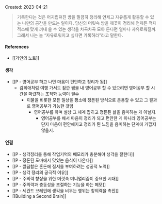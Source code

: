 
Created: 2023-04-21

>기록한다는 것은 어지럽혀진 방을 멀끔히 정리해 언제고 자유롭게 활동할 수 있는 나만의 공간을 만드는 일이다. 당신의 머릿속 방을 깨끗이 정리해 언제든 적재적소에 맞게 꺼내 쓸 수 있는 생각을 차곡차곡 모아 둔다면 얼마나 자유로워질까. 그래서 나는 늘 “자유로워지고 싶다면 기록하라”라고 말한다.

#### References
- [[거인의 노트]]

#### 생각
- [[P - 영어공부 하고 나면 마음이 편안하고 정리가 됨]]
    - 김희애처럼 여행 가서도 잠깐 짬을 내 영어공부 할 수 있으려면 영어공부 할 시간을 마련하는 조직화 능력이 필수
        - 이불을 비롯한 모든 일상을 평소에 정돈된 방식으로 운용할 수 있고 그 결과로 영어공부가 가능한 것임
            - 영어공부를 하며 실상 그 체계 잡히고 정돈된 삶을 음미하는 게 아닐지. 
                - 영어공부를 해서 마음이 정리가 되고 편안한 게 아니라 영어공부는 단지 마음이 편안해지고 정리가 된 느낌을 음미하는 단계에 가깝지 않을지.

#### 연결
- [[P - 생각정리를 통해 작업기억의 메모리가 충분해야 생각을 잘한다]]
- [[P - 정돈된 도마에서 맛있는 음식이 나온다]]
- [[P - 깔끔함은 혼돈에 질서를 부여하려는 성공적 노력]]
- [[P - 생각 정리의 궁극적 이유]]
- [[P - 주의력 향상을 위한 머릿속 미니멀리즘이 중요한 시대]]
- [[P - 주의력과 충동성을 조절하는 기능을 하는 메모]]
- [[P - 세컨드 브레인에 생각을 비우는 행위는 창의력을 촉진]]
- [[Building a Second Brain]]

